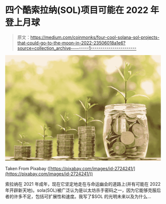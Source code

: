 # 四个酷索拉纳(SOL)项目可能在 2022 年登上月球

> 原文：<https://medium.com/coinmonks/four-cool-solana-sol-projects-that-could-go-to-the-moon-in-2022-23506018a1e6?source=collection_archive---------1----------------------->

![](img/b1dee02fa2ce9c9860d624e26f527dda.png)

Taken From Pixabay ([https://pixabay.com/images/id-2724241/](https://pixabay.com/images/id-2724241/))

索拉纳在 2021 年成年，现在它坚定地走在与命运幽会的道路上(并有可能在 2022 年开辟新天地)。sola(SOL)被广泛认为是以太坊杀手密码之一，因为它能够克服后者的许多不足，包括可扩展性和速度。我写了$SOL 的光明未来以及为什么…